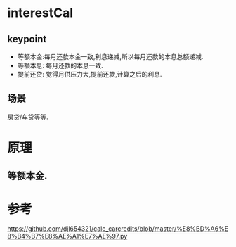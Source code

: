 # interestCal
## keypoint
* 等额本金:每月还款本金一致,利息递减,所以每月还款的本息总额递减.
* 等额本息: 每月还款的本息一致.
* 提前还贷: 觉得月供压力大,提前还款,计算之后的利息.

## 场景
房贷/车贷等等.


# 原理
## 等额本金.



# 参考
https://github.com/djl654321/calc_carcredits/blob/master/%E8%BD%A6%E8%B4%B7%E8%AE%A1%E7%AE%97.py


